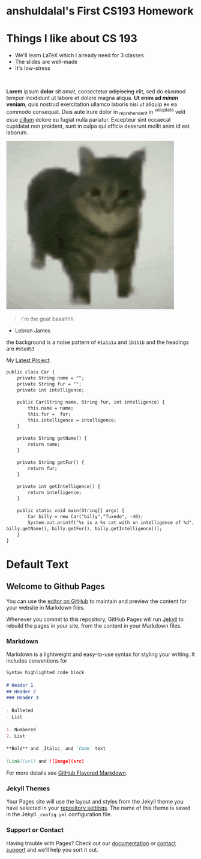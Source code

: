 # anshuldalal's First CS193 Homework

# Things I like about CS 193

- We'll learn LaTeX which I already need for 3 classes
- The slides are well-made
- It's low-stress

<br/>

__Lorem__ ipsum **dolor** sit *amet,* consectetur ~~adipiscing~~ elit, sed do eiusmod tempor incididunt ut labore et dolore magna aliqua. __Ut enim ad *minim* veniam__, quis nostrud exercitation ullamco laboris nisi ut aliquip ex ea commodo consequat. Duis aute irure dolor in <sub>reprehenderit</sub> in <sup>voluptate</sup> velit esse <ins>cillum</ins> dolore eu fugiat nulla pariatur. Excepteur sint occaecat cupidatat non proident, sunt in culpa qui officia deserunt mollit anim id est laborum.

![](https://github.com/Purdue-CS193/homework-0-anshuldalal/blob/master/maxwell-the-cat.gif)

> I'm the goat baaahhh
- Lebron James

the background is a noise pattern of `#1a1a1a` and `1b1b1b` and the headings are `#b5e853`

My [Latest Project](https://youtu.be/dQw4w9WgXcQ?si=6qAiItZ4e43eNpYP).

```
public class Car {
    private String name = "";
    private String fur = "";
    private int intelligence;

    public Car(String name, String fur, int intelligence) {
        this.name = name;
        this.fur =  fur;
        this.intelligence = intelligence;
    }

    private String getName() {
        return name;
    }

    private String getFur() {
        return fur;
    }

    private int getIntelligence() {
        return intelligence;
    }

    public static void main(String[] args) {
        Car billy = new Car("billy","Tuxedo", -40);
        System.out.printf("%s is a %s cat with an intelligence of %d", billy.getName(), billy.getFur(), billy.getIntelligence());
    }
}

```

# Default Text

## Welcome to Github Pages

You can use the [editor on GitHub](https://github.com/kalutes/CS193_Fall18_Lab1/edit/master/index.md) to maintain and preview the content for your website in Markdown files.

Whenever you commit to this repository, GitHub Pages will run [Jekyll](https://jekyllrb.com/) to rebuild the pages in your site, from the content in your Markdown files.

### Markdown

Markdown is a lightweight and easy-to-use syntax for styling your writing. It includes conventions for

```markdown
Syntax highlighted code block

# Header 1
## Header 2
### Header 3

- Bulleted
- List

1. Numbered
2. List

**Bold** and _Italic_ and `Code` text

[Link](url) and ![Image](src)
```

For more details see [GitHub Flavored Markdown](https://guides.github.com/features/mastering-markdown/).

### Jekyll Themes

Your Pages site will use the layout and styles from the Jekyll theme you have selected in your [repository settings](https://github.com/kalutes/CS193_Fall18_Lab1/settings). The name of this theme is saved in the Jekyll `_config.yml` configuration file.

### Support or Contact

Having trouble with Pages? Check out our [documentation](https://help.github.com/categories/github-pages-basics/) or [contact support](https://github.com/contact) and we’ll help you sort it out.
